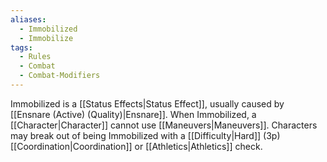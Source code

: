 ```yaml
---
aliases:
  - Immobilized
  - Immobilize
tags:
  - Rules
  - Combat
  - Combat-Modifiers
---
```

Immobilized is a [[Status Effects|Status Effect]], usually caused by [[Ensnare (Active) (Quality)|Ensnare]]. When Immobilized, a [[Character|Character]] cannot use [[Maneuvers|Maneuvers]]. Characters may break out of being Immobilized with a [[Difficulty|Hard]] (3p) [[Coordination|Coordination]] or [[Athletics|Athletics]] check.
